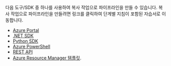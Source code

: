 <!--
    Separate the generic "Getting started" paragraph from each connector-* article in azure-docs-pr/articles/data-factory/ to ease future central update.
-->
다음 도구/SDK 중 하나를 사용하여 복사 작업으로 파이프라인을 만들 수 있습니다. 복사 작업으로 파이프라인을 만들려면 링크를 클릭하여 단계별 지침이 포함된 자습서로 이동합니다. 

- [Azure Portal](../articles/data-factory/quickstart-create-data-factory-portal.md)
- [.NET SDK](../articles/data-factory/quickstart-create-data-factory-dot-net.md)
- [Python SDK](../articles/data-factory/quickstart-create-data-factory-python.md)
- [Azure PowerShell](../articles/data-factory/quickstart-create-data-factory-powershell.md)
- [REST API](../articles/data-factory/quickstart-create-data-factory-rest-api.md)
- [Azure Resource Manager 템플릿](../articles/data-factory/quickstart-create-data-factory-resource-manager-template.md). 

